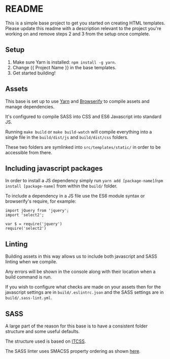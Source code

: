 # README #

This is a simple base project to get you started on creating HTML templates.  
Please update this readme with a description relevant to the project you're working on and remove steps 2 and 3 from the setup once complete.

## Setup ##

1) Make sure Yarn is installed: `npm install -g yarn`.
2) Change {{ Project Name }} in the base templates.
3) Get started building!

## Assets ##

This base is set up to use [Yarn](https://yarnpkg.com) and [Browserify](http://browserify.org/) to compile assets and manage dependencies.

It's configured to compile SASS into CSS and ES6 Javascript into standard JS.

Running `make build` or `make build-watch` will compile everything into a single file in the `build/dist/js` and `build/dist/css` folders.

These two folders are symlinked into `src/templates/static/` in order to be accessible from there.

## Including javascript packages ##

In order to install a JS dependency simply run `yarn add [package-name]`/`npm install [package-name]` from within the `build/` folder.

To include a dependency in a JS file use the ES6 module syntax or browserify's require, for example:

    import jQuery from 'jquery';
    import 'select2';
    
    var $ = require('jquery')
    require('select2')

## Linting ##

Building assets in this way allows us to include both javascript and SASS linting when we compile.

Any errors will be shown in the console along with their location when a build command is run.

If you wish to configure what checks are made on your assets then for the javascript settings are in `build/.eslintrc.json` and the SASS settings are in `build/.sass-lint.yml`.

## SASS ##

A large part of the reason for this base is to have a consistent folder structure and some useful defaults.
 
The structure used is based on [ITCSS](http://www.creativebloq.com/web-design/manage-large-css-projects-itcss-101517528).

The SASS linter uses SMACSS property ordering as shown [here](https://github.com/sasstools/sass-lint/blob/develop/lib/config/property-sort-orders/smacss.yml).

